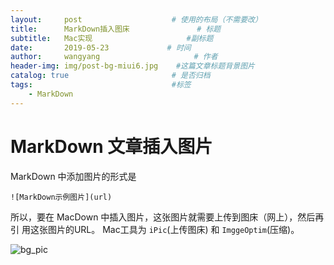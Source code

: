 ```yaml
---
layout:     post                    # 使用的布局（不需要改）
title:      MarkDown插入图床               # 标题 
subtitle:   Mac实现                     #副标题
date:       2019-05-23             # 时间
author:     wangyang                     # 作者
header-img: img/post-bg-miui6.jpg    #这篇文章标题背景图片
catalog: true                       # 是否归档
tags:                               #标签
    - MarkDown
---
```




MarkDown 文章插入图片
============

MarkDown 中添加图片的形式是  

<pre><code>![MarkDown示例图片](url)</code></pre>

所以，要在 MacDown 中插入图片，这张图片就需要上传到图床（网上），然后再引
用这张图片的URL。 Mac工具为 `iPic`(上传图床) 和 `ImggeOptim`(压缩)。

![bg_pic](http://ww3.sinaimg.cn/large/006tNc79ly1g3bl38dvs4j30sg0e4gr1.jpg)


 
